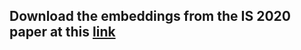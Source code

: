 ## Download the embeddings from the IS 2020 paper at this <a href="https://drive.google.com/drive/folders/1HzhfEHjzLPwTK6h0ZhESWnIJVIWZTsnd?usp=sharing">link</a>
